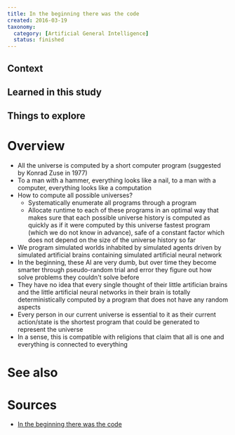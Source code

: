 ```yaml
---
title: In the beginning there was the code
created: 2016-03-19
taxonomy:
  category: [Artificial General Intelligence]
  status: finished
---
```


## Context

## Learned in this study

## Things to explore

# Overview
* All the universe is computed by a short computer program (suggested by Konrad Zuse in 1977)
* To a man with a hammer, everything looks like a nail, to a man with a computer, everything looks like a computation
* How to compute all possible universes?
	* Systematically enumerate all programs through a program
	* Allocate runtime to each of these programs in an optimal way that makes sure that each possible universe history is computed as quickly as if it were computed by this universe fastest program (which we do not know in advance), safe of a constant factor which does not depend on the size of the universe history so far
* We program simulated worlds inhabited by simulated agents driven by simulated artificial brains containing simulated artificial neural network
* In the beginning, these AI are very dumb, but over time they become smarter through pseudo-random trial and error they figure out how solve problems they couldn't solve before
* They have no idea that every single thought of their little artifician brains and the little artificial neural networks in their brain is totally deterministically computed by a program that does not have any random aspects
* Every person in our current universe is essential to it as their current action/state is the shortest program that could be generated to represent the universe
* In a sense, this is compatible with religions that claim that all is one and everything is connected to everything

# See also

# Sources
* [In the beginning there was the code](https://www.youtube.com/watch?v=T1Ogwa76yQo)